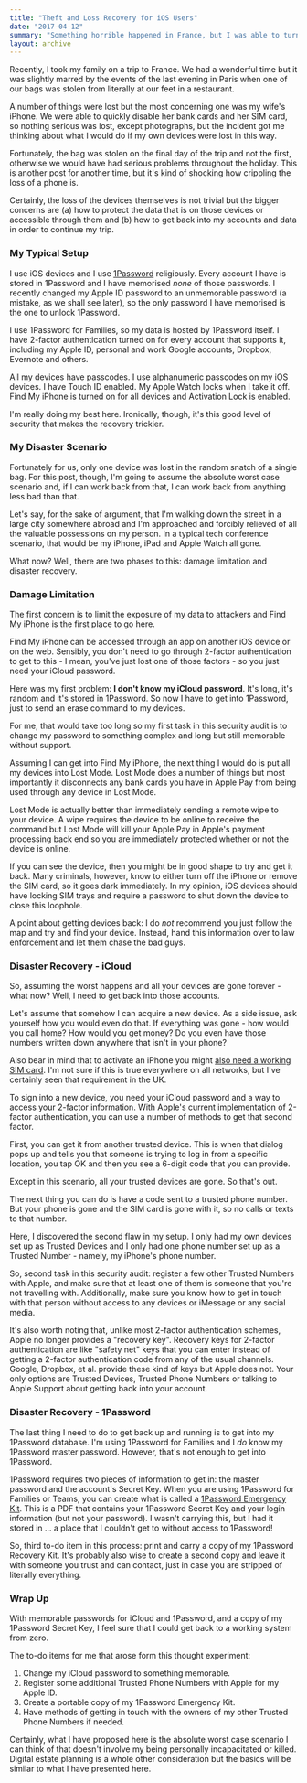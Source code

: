```yaml
---
title: "Theft and Loss Recovery for iOS Users"
date: "2017-04-12"
summary: "Something horrible happened in France, but I was able to turn it into a learning point."
layout: archive
---
```


Recently, I took my family on a trip to France. We had a wonderful time but it was slightly marred by the events of the last evening in Paris when one of our bags was stolen from literally at our feet in a restaurant.

A number of things were lost but the most concerning one was my wife's iPhone. We were able to quickly disable her bank cards and her SIM card, so nothing serious was lost, except photographs, but the incident got me thinking about what I would do if my own devices were lost in this way.

Fortunately, the bag was stolen on the final day of the trip and not the first, otherwise we would have had serious problems throughout the holiday. This is another post for another time, but it's kind of shocking how crippling the loss of a phone is.

Certainly, the loss of the devices themselves is not trivial but the bigger concerns are (a) how to protect the data that is on those devices or accessible through them and (b) how to get back into my accounts and data in order to continue my trip.

### My Typical Setup

I use iOS devices and I use [1Password](http://1password.com) religiously. Every account I have is stored in 1Password and I have memorised _none_ of those passwords. I recently changed my Apple ID password to an unmemorable password (a mistake, as we shall see later), so the only password I have memorised is the one to unlock 1Password.

I use 1Password for Families, so my data is hosted by 1Password itself. I have 2-factor authentication turned on for every account that supports it, including my Apple ID, personal and work Google accounts, Dropbox, Evernote and others.

All my devices have passcodes. I use alphanumeric passcodes on my iOS devices. I have Touch ID enabled. My Apple Watch locks when I take it off. Find My iPhone is turned on for all devices and Activation Lock is enabled.

I'm really doing my best here. Ironically, though, it's this good level of security that makes the recovery trickier.

### My Disaster Scenario

Fortunately for us, only one device was lost in the random snatch of a single bag. For this post, though, I'm going to assume the absolute worst case scenario and, if I can work back from that, I can work back from anything less bad than that.

Let's say, for the sake of argument, that I'm walking down the street in a large city somewhere abroad and I'm approached and forcibly relieved of all the valuable possessions on my person. In a typical tech conference scenario, that would be my iPhone, iPad and Apple Watch all gone.

What now? Well, there are two phases to this: damage limitation and disaster recovery.

### Damage Limitation

The first concern is to limit the exposure of my data to attackers and Find My iPhone is the first place to go here.

Find My iPhone can be accessed through an app on another iOS device or on the web. Sensibly, you don't need to go through 2-factor authentication to get to this - I mean, you've just lost one of those factors - so you just need your iCloud password.

Here was my first problem: **I don't know my iCloud password**. It's long, it's random and it's stored in 1Password. So now I have to get into 1Password, just to send an erase command to my devices.

For me, that would take too long so my first task in this security audit is to change my password to something complex and long but still memorable without support.

Assuming I can get into Find My iPhone, the next thing I would do is put all my devices into Lost Mode. Lost Mode does a number of things but most importantly it disconnects any bank cards you have in Apple Pay from being used through any device in Lost Mode.

Lost Mode is actually better than immediately sending a remote wipe to your device. A wipe requires the device to be online to receive the command but Lost Mode will kill your Apple Pay in Apple's payment processing back end so you are immediately protected whether or not the device is online.

If you can see the device, then you might be in good shape to try and get it back. Many criminals, however, know to either turn off the iPhone or remove the SIM card, so it goes dark immediately. In my opinion, iOS devices should have locking SIM trays and require a password to shut down the device to close this loophole.

A point about getting devices back: I do _not_ recommend you just follow the map and try and find your device. Instead, hand this information over to law enforcement and let them chase the bad guys.

### Disaster Recovery - iCloud

So, assuming the worst happens and all your devices are gone forever - what now? Well, I need to get back into those accounts.

Let's assume that somehow I can acquire a new device. As a side issue, ask yourself how you would even do that. If everything was gone - how would you call home? How would you get money? Do you even have those numbers written down anywhere that isn't in your phone?

Also bear in mind that to activate an iPhone you might [also need a working SIM card](https://support.apple.com/en-gb/HT201407). I'm not sure if this is true everywhere on all networks, but I've certainly seen that requirement in the UK.

To sign into a new device, you need your iCloud password and a way to access your 2-factor information. With Apple's current implementation of 2-factor authentication, you can use a number of methods to get that second factor.

First, you can get it from another trusted device. This is when that dialog pops up and tells you that someone is trying to log in from a specific location, you tap OK and then you see a 6-digit code that you can provide.

Except in this scenario, all your trusted devices are gone. So that's out.

The next thing you can do is have a code sent to a trusted phone number. But your phone is gone and the SIM card is gone with it, so no calls or texts to that number.

Here, I discovered the second flaw in my setup. I only had my own devices set up as Trusted Devices and I only had one phone number set up as a Trusted Number - namely, my iPhone's phone number.

So, second task in this security audit: register a few other Trusted Numbers with Apple, and make sure that at least one of them is someone that you're not travelling with. Additionally, make sure you know how to get in touch with that person without access to any devices or iMessage or any social media.

It's also worth noting that, unlike most 2-factor authentication schemes, Apple no longer provides a "recovery key". Recovery keys for 2-factor authentication are like "safety net" keys that you can enter instead of getting a 2-factor authentication code from any of the usual channels. Google, Dropbox, et al. provide these kind of keys but Apple does not. Your only options are Trusted Devices, Trusted Phone Numbers or talking to Apple Support about getting back into your account.

### Disaster Recovery - 1Password

The last thing I need to do to get back up and running is to get into my 1Password database. I'm using 1Password for Families and I _do_ know my 1Password master password. However, that's not enough to get into 1Password.

1Password requires two pieces of information to get in: the master password and the account's Secret Key. When you are using 1Password for Families or Teams, you can create what is called a [1Password Emergency Kit](https://support.1password.com/emergency-kit/). This is a PDF that contains your 1Password Secret Key and your login information (but not your password). I wasn't carrying this, but I had it stored in ... a place that I couldn't get to without access to 1Password!

So, third to-do item in this process: print and carry a copy of my 1Password Recovery Kit. It's probably also wise to create a second copy and leave it with someone you trust and can contact, just in case you are stripped of literally everything.

### Wrap Up

With memorable passwords for iCloud and 1Password, and a copy of my 1Password Secret Key, I feel sure that I could get back to a working system from zero.

The to-do items for me that arose form this thought experiment:

1. Change my iCloud password to something memorable.
2. Register some additional Trusted Phone Numbers with Apple for my Apple ID.
3. Create a portable copy of my 1Password Emergency Kit.
4. Have methods of getting in touch with the owners of my other Trusted Phone Numbers if needed.

Certainly, what I have proposed here is the absolute worst case scenario I can think of that doesn't involve my being personally incapacitated or killed. Digital estate planning is a whole other consideration but the basics will be similar to what I have presented here.
